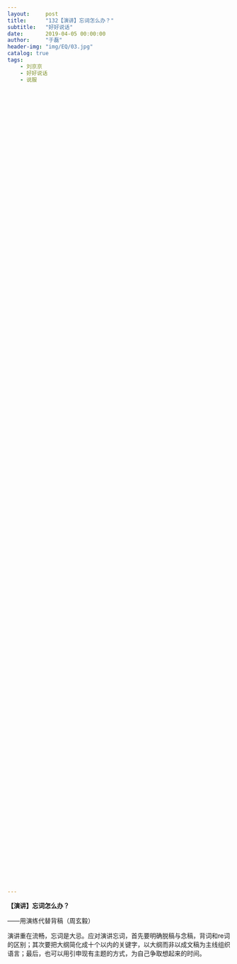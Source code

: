```yaml
---
layout:     post
title:      "132【演讲】忘词怎么办？"
subtitle:   "好好说话"
date:       2019-04-05 00:00:00
author:     "于磊"
header-img: "img/EQ/03.jpg"
catalog: true
tags:
    - 刘京京
    - 好好说话
    - 说服


































































































































---
```


**【演讲】忘词怎么办？**

——用演练代替背稿（周玄毅）

 

演讲重在流畅，忘词是大忌。应对演讲忘词，首先要明确脱稿与念稿，背词和re词的区别；其次要把大纲简化成十个以内的关键字，以大纲而非以成文稿为主线组织语言；最后，也可以用引申现有主题的方式，为自己争取想起来的时间。